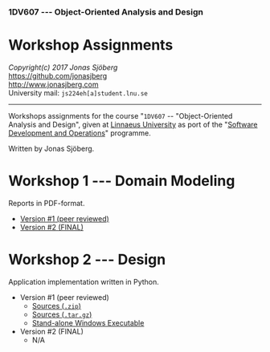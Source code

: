 ### 1DV607 --- Object-Oriented Analysis and Design

Workshop Assignments
=======================================================================
*Copyright(c) 2017 Jonas Sjöberg*  
<https://github.com/jonasjberg>  
<http://www.jonasjberg.com>  
University mail: `js224eh[a]student.lnu.se`  

--------------------------------------------------------------------------------

Workshops assignments for the course "`1DV607` -- "Object-Oriented Analysis and
Design", given at [Linnaeus University](https://lnu.se/en/) as port of the
"[Software Development and Operations](https://udm-devops.se/)" programme.

Written by Jonas Sjöberg.



Workshop 1 --- Domain Modeling
==============================
Reports in PDF-format.

* [Version #1 (peer reviewed)](https://github.com/jonasjberg/1dv607_workshops/raw/master/workshop1/release/js224eh_version-1-peer-reviewed.pdf)
* [Version #2 (FINAL)](https://github.com/jonasjberg/1dv607_workshops/raw/master/workshop1/release/js224eh_version-2-final.pdf)



Workshop 2 --- Design
=====================
Application implementation written in Python.

* Version #1 (peer reviewed)
    * [Sources (`.zip`)](https://github.com/jonasjberg/1dv607_workshops/archive/workshop2-peer-review-submission.zip)
    * [Sources (`.tar.gz`)](https://github.com/jonasjberg/1dv607_workshops/archive/workshop2-peer-review-submission.tar.gz)
    * [Stand-alone Windows Executable](https://github.com/jonasjberg/1dv607_workshops/raw/master/workshop2/build/jollypirate.exe)
* Version #2 (FINAL)
    * N/A
